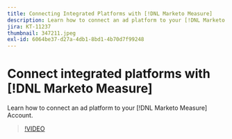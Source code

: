 ```yaml
---
title: Connecting Integrated Platforms with [!DNL Marketo Measure]
description: Learn how to connect an ad platform to your [!DNL Marketo Measure] Account.
jira: KT-11237
thumbnail: 347211.jpeg
exl-id: 6064be37-d27a-4db1-8bd1-4b70d7f99248
---
```

# Connect integrated platforms with [!DNL Marketo Measure]

Learn how to connect an ad platform to your [!DNL Marketo Measure] Account.

>[!VIDEO](https://video.tv.adobe.com/v/347211/?quality=12&learn=on)
